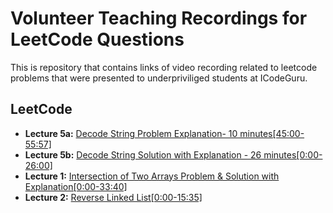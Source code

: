 # Volunteer Teaching Recordings for LeetCode Questions

This is repository that contains links of video recording related to leetcode problems that were presented to underpriviliged students at ICodeGuru.

## LeetCode
- **Lecture 5a:** [Decode String Problem Explanation- 10 minutes[45:00-55:57]](https://www.facebook.com/iCodeguru/videos/1050338199941513/)
- **Lecture 5b:** [Decode String Solution with Explanation - 26 minutes[0:00-26:00]](https://www.facebook.com/iCodeguru/videos/951744666633494/)
- **Lecture 1:** [Intersection of Two Arrays Problem & Solution with Explanation[0:00-33:40]](https://www.facebook.com/iCodeguru/videos/807826686893540/)
- **Lecture 2:** [Reverse Linked List[0:00-15:35]](https://www.facebook.com/iCodeguru/videos/682404519920780/)

